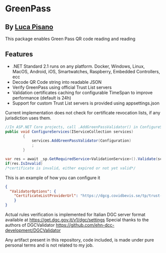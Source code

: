 # GreenPass
## By [Luca Pisano](https://lucapisano.it)

This package enables Green Pass QR code reading and reading

## Features

- .NET Standard 2.1 runs on any platform. Docker, Windows, Linux, MacOS, Android, iOS, Smartwatches, Raspberry, Embedded Controllers, ecc
- Decode QR Code string into readable JSON
- Verify GreenPass using official Trust List servers
- Validation certificates caching for configurable TimeSpan to improve performance (default is 24h)
- Support for custom Trust List servers is provided using appsettings.json

Current implementation does not check for certificate revocation lists, if any jurisdiction uses them.

```csharp
//In ASP.NET Core projects, call .AddGreenPassValidator() in ConfigureServices() method
public void ConfigureServices(IServiceCollection services)
        {
            services.AddGreenPassValidator(Configuration)
            ;            
        }
```
```csharp
var res = await _sp.GetRequiredService<ValidationService>().Validate(scanResult);
if(res.IsInvalid)
/*certificate is invalid, either expired or not yet valid*/
```
This is an example of how you can configure it
```json
{
  "ValidatorOptions": {
    "CertificateListProviderUrl": "https://dgcg.covidbevis.se/tp/trust-list"    
    }
}
```
Actual rules verification is implemented for Italian DGC server format available at https://get.dgc.gov.it/v1/dgc/settings
Special thanks to the authors of DGCValidator https://github.com/ehn-dcc-development/DGCValidator

Any artifact present in this repository, code included, is made under pure personal terms and is not related to my job.
